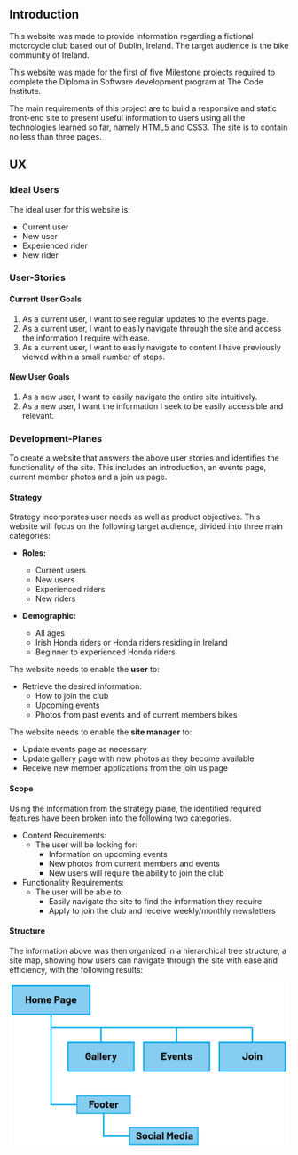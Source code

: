 
## Introduction
This website was made to provide information regarding a fictional motorcycle club based out of Dublin, Ireland. The target audience is the bike community of Ireland. 

This website was made for the first of five Milestone projects required to complete the Diploma in Software development program at The Code Institute. 

The main requirements of this project are to build a responsive and static front-end site to present useful information to users using all the technologies learned so far, namely HTML5 and CSS3. The site is to contain no less than three pages.

## UX
### Ideal Users
The ideal user for this website is:
* Current user
* New user
* Experienced rider
* New rider

### User-Stories
#### Current User Goals
1. As a current user, I want to see regular updates to the events page.
2. As a current user, I want to easily navigate through the site and access the information I require with ease.
3. As a current user, I want to easily navigate to content I have previously viewed within a small number of steps.

#### New User Goals
1. As a new user, I want to easily navigate the entire site intuitively. 
2. As a new user, I want the information I seek to be easily accessible and relevant.

### Development-Planes
To create a website that answers the above user stories and identifies the functionality of the site. This includes an introduction, an events page, current member photos and a join us page.

#### Strategy
Strategy incorporates user needs as well as product objectives. This website will focus on the following target audience, divided into three main categories:
- **Roles:**
    - Current users
    - New users
    - Experienced riders
    - New riders

- **Demographic:**
    - All ages
    - Irish Honda riders or Honda riders residing in Ireland
    - Beginner to experienced Honda riders

The website needs to enable the **user** to:
- Retrieve the desired information:
    - How to join the club
    - Upcoming events
    - Photos from past events and of current members bikes 
    
The website needs to enable the **site manager** to:
- Update events page as necessary
- Update gallery page with new photos as they become available
- Receive new member applications from the join us page

#### Scope
Using the information from the strategy plane, the identified required features have been broken into the following two categories.
- Content Requirements:
    - The user will be looking for:
        - Information on upcoming events
        - New photos from current members and events
        - New users will require the ability to join the club
- Functionality Requirements:
    - The user will be able to:
        - Easily navigate the site to find the information they require
        - Apply to join the club and receive weekly/monthly newsletters

#### Structure
The information above was then organized in a hierarchical tree structure, a site map, showing how users can navigate through the site with ease and efficiency, with the following results:


![Site Map](assets/media/site-map.png)
